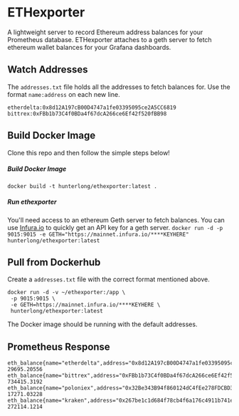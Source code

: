 # ETHexporter
A lightweight server to record Ethereum address balances for your Prometheus database. ETHexporter attaches to a geth server to fetch ethereum wallet balances for your Grafana dashboards.

## Watch Addresses
The `addresses.txt` file holds all the addresses to fetch balances for. Use the format `name:address` on each new line.
```
etherdelta:0x8d12A197cB00D4747a1fe03395095ce2A5CC6819
bittrex:0xFBb1b73C4f0BDa4f67dcA266ce6Ef42f520fBB98
```

## Build Docker Image
Clone this repo and then follow the simple steps below!

##### Build Docker Image
`docker build -t hunterlong/ethexporter:latest .`

##### Run ethexporter
You'll need access to an ethereum Geth server to fetch balances. You can use [Infura.io](https://infura.io/setup) to quickly get an API key for a geth server.
`docker run -d -p 9015:9015 -e GETH="https://mainnet.infura.io/****KEYHERE" hunterlong/ethexporter:latest`

## Pull from Dockerhub
Create a `addresses.txt` file with the correct format mentioned above.
```
docker run -d -v ~/ethexporter:/app \
 -p 9015:9015 \
 -e GETH=https://mainnet.infura.io/****KEYHERE \
 hunterlong/ethexporter:latest
```
The Docker image should be running with the default addresses.

## Prometheus Response
```
eth_balance{name="etherdelta",address="0x8d12A197cB00D4747a1fe03395095ce2A5CC6819"} 29695.20556
eth_balance{name="bittrex",address="0xFBb1b73C4f0BDa4f67dcA266ce6Ef42f520fBB98"} 734415.3192
eth_balance{name="poloniex",address="0x32Be343B94f860124dC4fEe278FDCBD38C102D88"} 17271.03228
eth_balance{name="kraken",address="0x267be1c1d684f78cb4f6a176c4911b741e4ffdc0"} 272114.1214
```